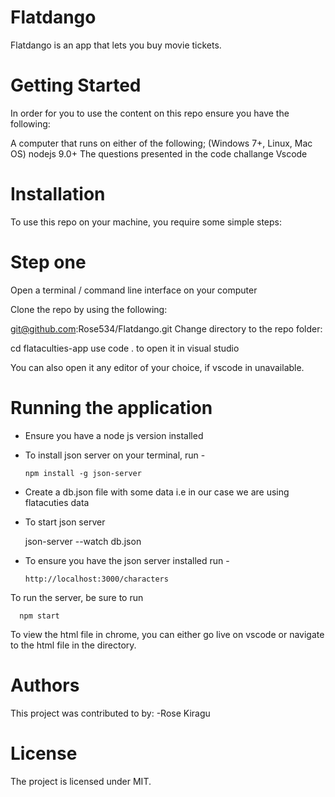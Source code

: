 # Flatdango
Flatdango is an app that lets you buy movie tickets.

# Getting Started
In order for you to use the content on this repo ensure you have the following:

A computer that runs on either of the following; (Windows 7+, Linux, Mac OS) nodejs 9.0+ The questions presented in the code challange Vscode


# Installation
To use this repo on your machine, you require some simple steps:

# Step one
Open a terminal / command line interface on your computer

Clone the repo by using the following:

  git@github.com:Rose534/Flatdango.git
Change directory to the repo folder:

  cd flataculties-app
use code . to open it in visual studio

You can also open it any editor of your choice, if vscode in unavailable.

# Running the application

- Ensure you have a node js version installed
- To install json server on your terminal, run -

      npm install -g json-server

- Create a db.json file with some data i.e in our case we are using flatacuties data

-  To start json server

      json-server --watch db.json

- To ensure you have the json server installed run - 

      http://localhost:3000/characters

 To run the server, be sure to run
  
      npm start 

 To view the html file in chrome, you can either go live on vscode or navigate to the html file in the directory.

# Authors
This project was contributed to by:
    -Rose Kiragu

# License
The project is licensed under MIT.
